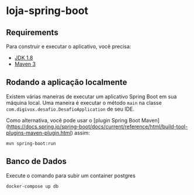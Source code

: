 # loja-spring-boot



## Requirements

Para construir e executar o aplicativo, você precisa:

- [JDK 1.8](http://www.oracle.com/technetwork/java/javase/downloads/jdk8-downloads-2133151.html)
- [Maven 3](https://maven.apache.org)

## Rodando a aplicação localmente

Existem várias maneiras de executar um aplicativo Spring Boot em sua máquina local. Uma maneira é executar o método `main` na classe` com.digivox.desafio.DesafioApplication` de seu IDE.

Como alternativa, você pode usar o [plugin Spring Boot Maven] (https://docs.spring.io/spring-boot/docs/current/reference/html/build-tool-plugins-maven-plugin.html) assim:

```shell
mvn spring-boot:run
```
## Banco de Dados

Execute o comando para subir um container postgres
```shell
docker-compose up db
```

